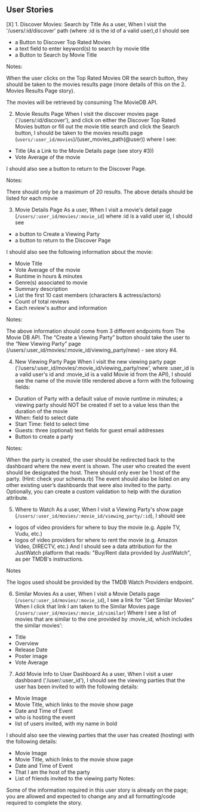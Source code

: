 ## User Stories

[X] 1. Discover Movies: Search by Title
As a user,
When I visit the '/users/:id/discover' path (where :id is the id of a valid user),d
I should see
- a Button to Discover Top Rated Movies
- a text field to enter keyword(s) to search by movie title
- a Button to Search by Movie Title

Notes:

When the user clicks on the Top Rated Movies OR the search button, they should be taken to the movies results page (more details of this on the 2. Movies Results Page story).

The movies will be retrieved by consuming The MovieDB API.

2. Movie Results Page
When I visit the discover movies page ('/users/:id/discover'),
and click on either the Discover Top Rated Movies button or fill out the movie title search and click the Search button,
I should be taken to the movies results page (`users/:user_id/movies`)/(user_movies_path(@user)) where I see: 

- Title (As a Link to the Movie Details page (see story #3))
- Vote Average of the movie

I should also see a button to return to the Discover Page.

Notes:

There should only be a maximum of 20 results. The above details should be listed for each movie

3. Movie Details Page
As a user, 
When I visit a movie's detail page (`/users/:user_id/movies/:movie_id`) where :id is a valid user id,
I should see
- a button to Create a Viewing Party
- a button to return to the Discover Page

I should also see the following information about the movie:

- Movie Title
- Vote Average of the movie
- Runtime in hours & minutes
- Genre(s) associated to movie
- Summary description
- List the first 10 cast members (characters & actress/actors)
- Count of total reviews
- Each review's author and information

Notes:

The above information should come from 3 different endpoints from The Movie DB API.
The “Create a Viewing Party” button should take the user to the “New Viewing Party” page (/users/:user_id/movies/:movie_id/viewing_party/new) - see story #4.

4. New Viewing Party Page
When I visit the new viewing party page ('/users/:user_id/movies/:movie_id/viewing_party/new', where :user_id is a valid user's id and :movie_id is a valid Movie id from the API),
I should see the name of the movie title rendered above a form with the following fields:

- Duration of Party with a default value of movie runtime in minutes; a viewing party should NOT be created if set to a value less than the duration of the movie
- When: field to select date
- Start Time: field to select time
- Guests: three (optional) text fields for guest email addresses 
- Button to create a party

Notes:

When the party is created, the user should be redirected back to the dashboard where the new event is shown.
The user who created the event should be designated the host. There should only ever be 1 host of the party. (Hint: check your schema.rb)
The event should also be listed on any other existing user’s dashboards that were also invited to the party.
Optionally, you can create a custom validation to help with the duration attribute.

5. Where to Watch
As a user, 
When I visit a Viewing Party's show page (`/users/:user_id/movies/:movie_id/viewing_party/:id`), 
I should see 
- logos of video providers for where to buy the movie (e.g. Apple TV, Vudu, etc.)
- logos of video providers for where to rent the movie (e.g. Amazon Video, DIRECTV, etc.)
And I should see a data attribution for the JustWatch platform that reads: 
"Buy/Rent data provided by JustWatch",
as per TMDB's instructions.

Notes

The logos used should be provided by the TMDB Watch Providers endpoint.

6. Similar Movies
As a user, 
When I visit a Movie Details page (`/users/:user_id/movies/:movie_id`),
I see a link for "Get Similar Movies"
When I click that link
I am taken to the Similar Movies page (`/users/:user_id/movies/:movie_id/similar`)
Where I see a list of movies that are similar to the one provided by :movie_id, 
which includes the similar movies': 
- Title
- Overview
- Release Date
- Poster image
- Vote Average

7. Add Movie Info to User Dashboard
As a user,
When I visit a user dashboard ('/user/:user_id'),
I should see the viewing parties that the user has been invited to with the following details:

- Movie Image
- Movie Title, which links to the movie show page
- Date and Time of Event
- who is hosting the event
- list of users invited, with my name in bold

I should also see the viewing parties that the user has created (hosting) with the following details:

- Movie Image
- Movie Title, which links to the movie show page
- Date and Time of Event
- That I am the host of the party
- List of friends invited to the viewing party
Notes:

Some of the information required in this user story is already on the page; you are allowed and expected to change any and all formatting/code required to complete the story.

